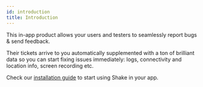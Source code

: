 ```yaml
---
id: introduction
title: Introduction
---
```


This in-app product allows your users and testers to seamlessly report bugs & send feedback.

Their tickets arrive to you automatically supplemented with a ton of brilliant data so 
you can start fixing issues immediately: logs, connectivity and location info, screen recording etc.

Check our [installation guide](react/install/installation.md) to start using Shake in your app.

